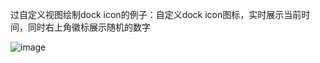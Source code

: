过自定义视图绘制dock icon的例子：自定义dock icon图标，实时展示当前时间，同时右上角徽标展示随机的数字

![image](http://helloitworks.com/wp-content/uploads/2014/02/ca0d150506fb8c4df548054f2ffae6d4.jpeg)


